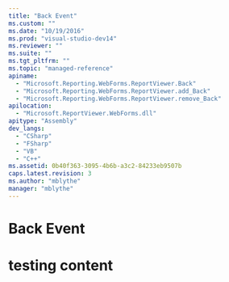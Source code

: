 ```yaml
---
title: "Back Event"
ms.custom: ""
ms.date: "10/19/2016"
ms.prod: "visual-studio-dev14"
ms.reviewer: ""
ms.suite: ""
ms.tgt_pltfrm: ""
ms.topic: "managed-reference"
apiname: 
  - "Microsoft.Reporting.WebForms.ReportViewer.Back"
  - "Microsoft.Reporting.WebForms.ReportViewer.add_Back"
  - "Microsoft.Reporting.WebForms.ReportViewer.remove_Back"
apilocation: 
  - "Microsoft.ReportViewer.WebForms.dll"
apitype: "Assembly"
dev_langs: 
  - "CSharp"
  - "FSharp"
  - "VB"
  - "C++"
ms.assetid: 0b40f363-3095-4b6b-a3c2-84233eb9507b
caps.latest.revision: 3
ms.author: "mblythe"
manager: "mblythe"
---
```

# Back Event
# testing content